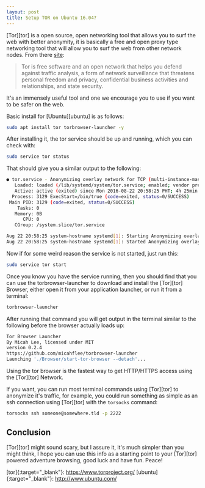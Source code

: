```yaml
---
layout: post
title: Setup TOR on Ubuntu 16.04?
---
```


[Tor][tor] is a open source, open networking tool that allows you to surf the web with better anonymity, it is basically a free and open proxy type networking tool that will allow you to surf the web from other network nodes. From there [site](https://www.torproject.org/):

  > Tor is free software and an open network that helps you defend against traffic analysis, a form of network surveillance that threatens personal freedom and privacy, confidential business activities and relationships, and state security.

It's an immensely useful tool and one we encourage you to use if you want to be safer on the web.

Basic install for [Ubuntu][ubuntu] is as follows:

```bash
sudo apt install tor torbrowser-launcher -y
```

After installing it, the tor service should be up and running, which you can check with:

```bash
sudo service tor status
```

That should give you a similar output to the following:

```bash
● tor.service - Anonymizing overlay network for TCP (multi-instance-master)
   Loaded: loaded (/lib/systemd/system/tor.service; enabled; vendor preset: enabled)
   Active: active (exited) since Mon 2016-08-22 20:58:25 PHT; 4h 25min ago
  Process: 3129 ExecStart=/bin/true (code=exited, status=0/SUCCESS)
 Main PID: 3129 (code=exited, status=0/SUCCESS)
    Tasks: 0
   Memory: 0B
      CPU: 0
   CGroup: /system.slice/tor.service

Aug 22 20:58:25 system-hostname systemd[1]: Starting Anonymizing overlay network for TCP (multi-instance-master)...
Aug 22 20:58:25 system-hostname systemd[1]: Started Anonymizing overlay network for TCP (multi-instance-master).
```

Now if for some weird reason the service is not started, just run this:

```bash
sudo service tor start
```

Once you know you have the service running, then you should find that you can use the torbrowser-launcher to download and install the [Tor][tor] Browser, either open it from your application launcher, or run it from a terminal:

```bash
torbrowser-launcher
```

After running that command you will get output in the terminal similar to the following before the browser actually loads up:

```bash
Tor Browser Launcher
By Micah Lee, licensed under MIT
version 0.2.4
https://github.com/micahflee/torbrowser-launcher
Launching './Browser/start-tor-browser --detach'...
```

Using the tor browser is the fastest way to get HTTP/HTTPS access using the [Tor][tor] Network.

If you want, you can run most terminal commands using [Tor][tor] to anonymize it's traffic, for example, you could run something as simple as an ssh connection using [Tor][tor] with the `torsocks` command:

```bash
torsocks ssh someone@somewhere.tld -p 2222
```

## Conclusion

[Tor][tor] might sound scary, but I assure it, it's much simpler than you might think, I hope you can use this info as a starting point to your [Tor][tor] powered adventure browsing, good luck and have fun. Peace!

[tor]{:target="_blank"}:    https://www.torproject.org/
[ubuntu]{:target="_blank"}: http://www.ubuntu.com/
